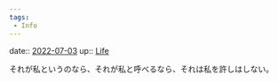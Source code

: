 ```yaml
---
tags:
 - Info
---
```


date:: [2022-07-03](Daily_Note/2022-07-03.md)
up:: [Life](../Bar/Novel/Chaos/Life.md)

それが私というのなら、それが私と呼べるなら、それは私を許しはしない。